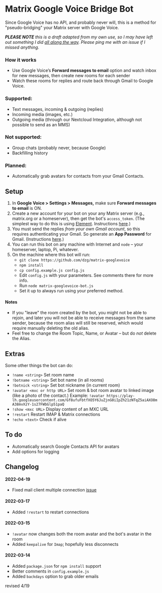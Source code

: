 # Matrix Google Voice Bridge Bot

Since Google Voice has no API, and probably never will, this is a method for "pseudo-bridging" your Matrix server with Google Voice.

_**PLEASE NOTE** this is a draft adapted from my own use, so I may have left out something I did_ [_all along the way_](https://www.youtube.com/watch?v=IkA9b5UWr9g)_. Please ping me with an issue if I missed anything._

### How it works

*   Use Google Voice’s **Forward messages to email** option and watch inbox for new messages, then create new rooms for each sender
*   Watch these rooms for replies and route back through Gmail to Google Voice.

### Supported:

*   Text messages, incoming & outgoing (replies)
*   Incoming media (images, etc.)
*   Outgoing media (through our Nextcloud Integration, although not possible to send as an MMS)

### Not supported:

*   Group chats (probably never, because Google)
*   Backfilling history

### Planned:

*   Automatically grab avatars for contacts from your Gmail Contacts.

## Setup

1.  In **Google Voice > Settings > Messages,** make sure **Forward messages to email** is ON.
2.  Create a new account for your bot on your any Matrix server (e.g., matrix.org or a homeserver), then get the bot's `access_token`. (The simplest way to do this is using [Element](https://element.io/). Instructions [here](https://t2bot.io/docs/access_tokens/).)
3.  You must send the replies _from your own Gmail account_, so this requires authenticating your Gmail. So generate an **App Password** for Gmail. (Instructions [here](https://support.google.com/accounts/answer/185833).)
4.  You can run this bot on any machine with Internet and `node` – your homeserver, laptop, Pi, whatever. 
5.  On the machine where this bot will run:
    -  `git clone https://github.com/dzg/matrix-googlevoice`
    -  `npm install`
    -  `cp config.example.js config.js`
    -  Edit `config.js` with your parameters. See comments there for more info.
    -  Run `node matrix-googlevoice-bot.js` 
    -  Set it up to always run using your preferred method.

#### Notes

*   If you "leave" the room created by the bot, you might not be able to rejoin, and later you will not be able to receive messages from the same sender, because the room alias will still be reserved, which would require manually deleting the old alias.
*   Feel free to change the Room Topic, Name, or Avatar – but do _not_ delete the Alias.

## Extras

Some other things the bot can do:

*   `!name <string>` Set room name
*   `!botname <string>` Set bot name (in all rooms)
*   `!botnick <string>` Set bot nickname (in current room)
*   `!avatar <mxc or http URL>` Set room & bot room avatar to linked image (like a photo of the contact.) Example: 
    `!avatar https://play-lh.googleusercontent.com/Gf8ufuFbtfXO5Y6JuZjnG0iIpZh21zNTqZ5aiAXO8mA38mvXzY-1s27FWbGlp51paQ`
*   `!show <mxc URL>` Display content of an MXC URL
*   `!restart` Restart IMAP & Matrix connections
*   `!echo <text>` Check if alive

## To do

*   Automatically search Google Contacts API for avatars
*   Add options for logging

## Changelog

#### 2022-04-19
* Fixed mail client multiple connection [issue](https://github.com/dzg/matrix-googlevoice/issues/1)
#### 2022-03-17
* Added `!restart` to restart connections
#### 2022-03-15
* `!avatar` now changes both the room avatar and the bot's avatar in the room
* Added `keepalive` for `Imap`; hopefully less disconnects
#### 2022-03-14
* Added `package.json` for `npm install` support
* Better comments in `config.example.js`
* Added `backdays` option to grab older emails


revised 4/19
